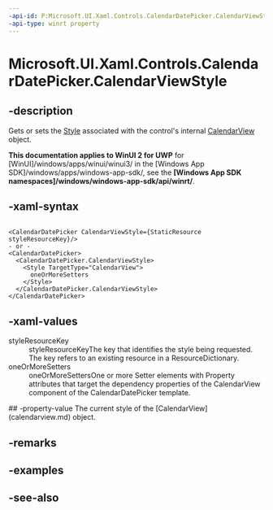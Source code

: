 ```yaml
---
-api-id: P:Microsoft.UI.Xaml.Controls.CalendarDatePicker.CalendarViewStyle
-api-type: winrt property
---
```


<!-- Property syntax
public Windows.UI.Xaml.Style CalendarViewStyle { get;  set; }
-->

# Microsoft.UI.Xaml.Controls.CalendarDatePicker.CalendarViewStyle

## -description
Gets or sets the [Style](../microsoft.ui.xaml/style.md) associated with the control's internal [CalendarView](calendarview.md) object.

**This documentation applies to WinUI 2 for UWP** for [WinUI]/windows/apps/winui/winui3/ in the [Windows App SDK]/windows/apps/windows-app-sdk/, see the **[Windows App SDK namespaces]/windows/windows-app-sdk/api/winrt/**.

## -xaml-syntax
```xaml

<CalendarDatePicker CalendarViewStyle={StaticResource styleResourceKey}/>
- or -
<CalendarDatePicker>
  <CalendarDatePicker.CalendarViewStyle>
    <Style TargetType="CalendarView">
      oneOrMoreSetters
    </Style>
  </CalendarDatePicker.CalendarViewStyle>
</CalendarDatePicker>
```


## -xaml-values
<dl><dt>styleResourceKey</dt><dd>styleResourceKeyThe key that identifies the style being requested. The key refers to an existing resource in a ResourceDictionary.</dd>
<dt>oneOrMoreSetters</dt><dd>oneOrMoreSettersOne or more Setter elements with Property attributes that target the dependency properties of the CalendarView component of the CalendarDatePicker template.</dd>
</dl>
## -property-value
The current style of the [CalendarView](calendarview.md) object.

## -remarks

## -examples

## -see-also
